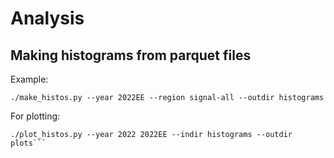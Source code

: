 # Analysis

## Making histograms from parquet files

Example:
```
./make_histos.py --year 2022EE --region signal-all --outdir histograms
```

For plotting:
```
./plot_histos.py --year 2022 2022EE --indir histograms --outdir plots```
```
